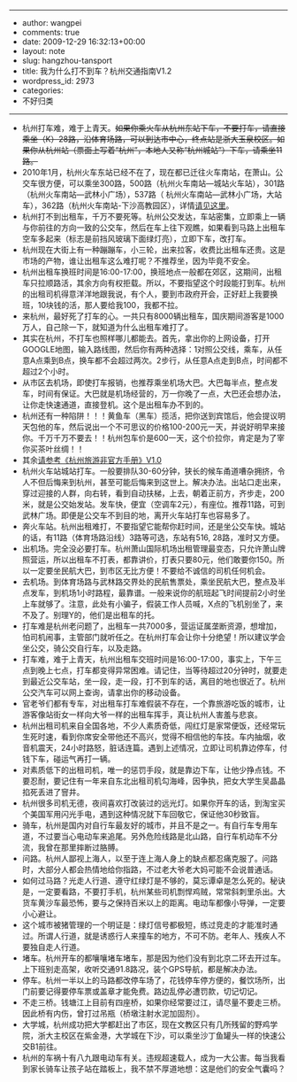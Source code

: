 - --
- author: wangpei
- comments: true
- date: 2009-12-29 16:32:13+00:00
- layout: note
- slug: hangzhou-tansport
- title: 我为什么打不到车？杭州交通指南V1.2
- wordpress_id: 2973
- categories:
- 不好归类
- --
- 杭州打车难，难于上青天。<del>如果你乘火车从杭州东站下车，不要打车，请直接乘坐（K）28路，沿体育场路，可以到达市中心，终点站是浙大玉泉校区。如果你从杭州站（票面上写着“杭州”，本地人又称“杭州城站”）下车，请乘坐11路。</del>
- 2010年1月，杭州火车东站已经不在了，现在都已迁往火车南站，在萧山。公交车很方便，可以乘坐300路，500路（杭州火车南站—城站火车站），301路（杭州火车南站—武林小广场），537路（ 杭州火车南站—武林小广场，大站车），362路（杭州火车南站-下沙高教园区），详情[请见这里](http://ori.hangzhou.com.cn/ornews/content/2010-01/17/content_3011435_4.htm)。
- 杭州打不到出租车，千万不要死等。杭州公交发达，车站密集，立即乘上一辆与你前往的方向一致的公交车，然后在车上往下观瞧，如果看到马路上出租车空车多起来（标志是前挡风玻璃下面绿灯亮），立即下车，改打车。
- 杭州现在大街上有一种蹦蹦车，小三轮，出来拉客，收费比出租车还贵。这是市场的产物，谁让出租车这么难打呢？不推荐坐，因为毕竟不安全。
- 杭州出租车换班时间是16:00-17:00，换班地点一般都在郊区，这期间，出租车只拉顺路活，其余方向有权拒载。所以，不要指望这个时段能打到车。杭州的出租司机得意洋洋地跟我说，有个人，要到市政府开会，正好赶上我要换班，10块钱的活，那人要给我100，我都不拉。
- 来杭州，最好死了打车的心。一共只有8000辆出租车，国庆期间游客是1000万人，自己除一下，就知道为什么出租车难打了。
- 其实在杭州，不打车也照样哪儿都能去。首先，拿出你的上网设备，打开GOOGLE地图，输入路线图，然后你有两种选择：1对照公交线，乘车，从任意A点乘到B点，换车都不会超过两次。2步行，从任意A点走到B点，时间都不超过2个小时。
- 从市区去机场，即使打车报销，也推荐乘坐机场大巴。大巴每半点，整点发车，时间有保证。大巴就是机场经营的，万一你晚了一点，大巴还会想办法，让你走快速通道，直接登机。这个是出租车办不到的。
- 杭州还有一种陷阱！！！黄鱼车（黑车）揽活，把你送到宾馆后，他会提议明天包他的车，然后说出一个不可思议的价格100-200元一天，并说好明早来接你。千万千万不要去！！杭州包车价是600一天，这个价拉你，肯定是为了宰你买茶叶丝绸！！
- 其余[请参考《杭州旅游非官方手册》V1.0](http://www.baibanbao.net/2009/07/27/the-unofficial-tour-guide-of-hangzhou-v1/)
- 杭州火车站城站打车。一般要排队30-60分钟，狭长的候车甬道嘈杂拥挤，令人不但后悔来到杭州，甚至可能后悔来到这世上。解决办法。出站口走出来，穿过迎接的人群，向右转，看到自动扶梯，上去，朝着正前方，齐步走，200米，就是公交始发站。发车快，便宜（空调车2元），有座位。推荐11路，可到武林广场。即便是公交车不到目的地，离开火车站打车也容易多了。
- 奔火车站。杭州出租难打，不要指望它能帮你赶时间，还是坐公交车快。城站的话，有11路（体育场路沿线）3路等可选，东站有516, 28路，准时又方便。
- 出机场。完全没必要打车。杭州萧山国际机场出租管理最变态，只允许萧山牌照营运，所以出租车不打表，都靠讲价，打表只要80元，他们敢要你150。所以一定要坐民航大巴，到市区无比方便！不要给不诚信的司机任何机会。
- 去机场。到体育场路与武林路交界处的民航售票处，乘坐民航大巴，整点及半点发车，到机场1小时路程，最靠谱。一般来说你的航班起飞时间提前2小时坐上车就够了。注意，此处有小骗子，假装工作人员喊，X点的飞机别坐了，来不及了。别理Y的，他们是出租车的托。
- 打车难是杭州老问题了，出租车一共7000多，营运证属垄断资源，想增加，怕司机闹事，主管部门就听任之。在杭州打车会让你十分绝望！所以建议学会坐公交，骑公交自行车，以及走路。
- 打车难，难于上青天，杭州出租车交班时间是16:00-17:00，事实上，下午三点到晚上七点，打车都变得异常困难。请记住，当等待超过20分钟时，就要走到最近公交车站，坐一段，走一段，打不到车的话，离目的地也很近了。杭州公交汽车可以网上查询，请拿出你的移动设备。
- 官老爷们都有专车，对出租车打车难假装不存在，一个靠旅游吃饭的城市，让游客像站街女一样向大爷一样的出租车挥手，真让杭州人害羞与悲哀。
- 杭州出租司机来自全国各地，不少人素质奇低，闯红灯是家常便饭，还经常玩生死时速，看到你席安全带他还不高兴，觉得不相信他的车技。车内抽烟，收音机震天，24小时路怒，脏话连篇。遇到上述情况，立即让司机靠边停车，付钱下车，碰运气再打一辆。
- 对素质低下的出租司机，唯一的惩罚手段，就是靠边下车，让他少挣点钱。不要忍耐，要记住有一年来自东北出租司机勾海峰，因争执，把女大学生吴晶晶掐死丢进了窨井。
- 杭州很多司机无德，夜间喜欢打改装过的远光灯。如果你开车的话，到淘宝买个美国军用闪光手电，遇到这种情况就下车回敬它，保证他30秒致盲。
- 骑车，杭州是国内对自行车最友好的城市，并且不是之一。有自行车专用车道，不过要当心电动车来追尾。另外危险线路是北山路，自行车机动车不分流，我曾在那里摔断过胳膊。
- 问路。杭州人鄙视上海人，以至于连上海人身上的缺点都忍痛克服了。问路时，大部分人都会热情地给你指路，不过老大爷老大妈可能不会说普通话。
- 如何过马路？光走人行道、遵守红绿灯是不够的，莫忘谭卓是怎么死的。秘诀是，一定要看路，不要打手机，杭州某些司机剽悍鸡贼，常常斜刺里杀出。大货车黄沙车最恐怖，要与之保持百米以上的距离。电动车都像小导弹，一定要小心避让。
- 这个城市被猪管理的一个明证是：绿灯信号都极短，练过竞走的才能准时通过。所谓人行道，就是诱惑行人来撞车的地方，不可不防。老年人、残疾人不要独自走人行道。
- 堵车。杭州开车的都嚷嚷堵车堵车，那是因为他们没有到北京二环去开过车。上下班别走高架，收听交通91.8路况，装个GPS导航，都是解决办法。
- 停车。杭州一半以上的马路都改停车场了，花钱停车停方便的，餐饮场所，出门前要记得要停车票或盖章才能免费。路边乱停必遭罚款，切记切记。
- 不走三桥。钱塘江上目前有四座桥，如果你经常要过江，请尽量不要走三桥。因此桥有内伤，曾打过吊瓶（桥墩注射水泥加固剂）。
- 大学城，杭州成功把大学都赶出了市区，现在文教区只有几所残留的野鸡学院，浙大主校区在紫金港，大学城在下沙，可以乘坐沙丁鱼罐头一样的快速公交B1前往。
- 杭州的车祸十有八九跟电动车有关。违规超速载人，成为一大公害。每当我看到家长骑车让孩子站在踏板上，我不禁不厚道地想：这是他们的安全气囊吗？
